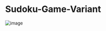 # Sudoku-Game-Variant

![image](https://user-images.githubusercontent.com/75691955/118149545-40b6e280-b3d7-11eb-9e28-db628fb22b29.png)
